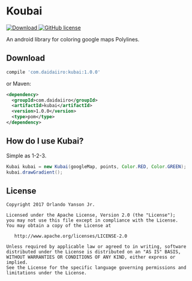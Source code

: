 Koubai
=======
[ ![Download](https://api.bintray.com/packages/orlytops/daidaiiro/koubai/images/download.svg) ](https://bintray.com/orlytops/daidaiiro/koubai/_latestVersion) [![GitHub license](https://img.shields.io/badge/license-Apache%20License%202.0-blue.svg?style=flat)](http://www.apache.org/licenses/LICENSE-2.0)

An android library for coloring google maps Polylines.



Download
--------
```groovy
compile 'com.daidaiiro:kubai:1.0.0'
```
or Maven:
```xml
<dependency>
  <groupId>com.daidaiiro</groupId>
  <artifactId>kubai</artifactId>
  <version>1.0.0</version>
  <type>pom</type>
</dependency>
```

How do I use Kubai?
-------------------
Simple as 1-2-3.

```java
Kubai kubai = new Kubai(googleMap, points, Color.RED, Color.GREEN);
kubai.drawGradient();
```


License
--------

    Copyright 2017 Orlando Yanson Jr.

    Licensed under the Apache License, Version 2.0 (the "License");
    you may not use this file except in compliance with the License.
    You may obtain a copy of the License at

       http://www.apache.org/licenses/LICENSE-2.0

    Unless required by applicable law or agreed to in writing, software
    distributed under the License is distributed on an "AS IS" BASIS,
    WITHOUT WARRANTIES OR CONDITIONS OF ANY KIND, either express or implied.
    See the License for the specific language governing permissions and
    limitations under the License.
